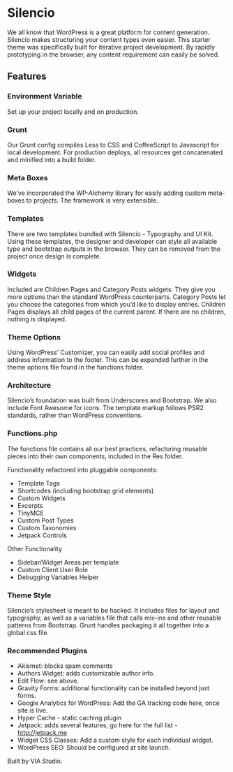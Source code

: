 # Silencio

We all know that WordPress is a great platform for content generation. Silencio makes structuring your content types even easier. This starter theme was specifically built  for iterative project development. By rapidly prototyping in the browser, any content requirement can easily be solved.

## Features

### Environment Variable
Set up your project locally and on production.

### Grunt
Our Grunt config compiles Less to CSS and CoffeeScript to Javascript for local development. For production deploys, all resources get concatenated and minified into a build folder.

### Meta Boxes
We’ve incorporated the WP-Alchemy library for easily adding custom meta-boxes to projects. The framework is very extensible.

### Templates
There are two templates bundled with Silencio - Typography and UI Kit. Using these templates, the designer and developer can style all available type and bootstrap outputs in the browser. They can be removed from the project once design is complete.

### Widgets
Included are Children Pages and Category Posts widgets. They give you more options than the standard WordPress counterparts. Category Posts let you choose the categories from which you’d like to display entries. Children Pages displays all child pages of the current parent. If there are no children, nothing is displayed.

### Theme Options
Using WordPress’ Customizer, you can easily add social profiles and address information to the footer. This can be expanded further in the theme options file found in the functions folder.

### Architecture
Silencio’s foundation was built from Underscores and Bootstrap. We also include Font Awesome for icons. The template markup follows PSR2 standards, rather than WordPress conventions.

### Functions.php
The functions file contains all our best practices, refactoring reusable pieces into their own components, included in the Res folder.

Functionality refactored into pluggable components:
- Template Tags
- Shortcodes (including bootstrap grid elements)
- Custom Widgets
- Excerpts
- TinyMCE
- Custom Post Types
- Custom Taxonomies
- Jetpack Controls

Other Functionality
- Sidebar/Widget Areas per template
- Custom Client User Role
- Debugging Variables Helper

### Theme Style
Silencio’s stylesheet is meant to be hacked. It includes files for layout and typography, as well as a variables file that calls mix-ins and other reusable patterns from Bootstrap. Grunt handles packaging it all together into a global css file.

### Recommended Plugins
- Akismet: blocks spam comments
- Authors Widget: adds customizable author info.
- Edit Flow: see above.
- Gravity Forms: additional functionality can be installed beyond just forms.
- Google Analytics for WordPress: Add the GA tracking code here, once site is live.
- Hyper Cache - static caching plugin
- Jetpack: adds several features, go here for the full list - http://jetpack.me
- Widget CSS Classes: Add a custom style for each individual widget.
- WordPress SEO: Should be configured at site launch.

Built by VIA Studio.